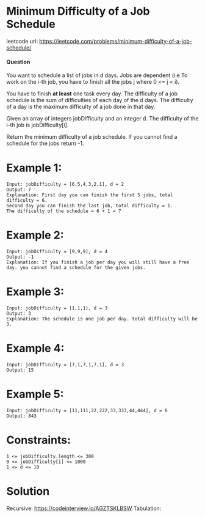 # Minimum Difficulty of a Job Schedule
 
leetcode url: https://leetcode.com/problems/minimum-difficulty-of-a-job-schedule/
 
#### Question
You want to schedule a list of jobs in d days. Jobs are dependent (i.e To work on the i-th job, you have to finish all the jobs j where 0 <= j < i).

You have to finish **at least** one task every day. The difficulty of a job schedule is the sum of difficulties of each day of the d days. The difficulty of a day is the maximum difficulty of a job done in that day.

Given an array of integers jobDifficulty and an integer d. The difficulty of the i-th job is jobDifficulty[i].

Return the minimum difficulty of a job schedule. If you cannot find a schedule for the jobs return -1.

 

# Example 1:

```
Input: jobDifficulty = [6,5,4,3,2,1], d = 2
Output: 7
Explanation: First day you can finish the first 5 jobs, total difficulty = 6.
Second day you can finish the last job, total difficulty = 1.
The difficulty of the schedule = 6 + 1 = 7 
 ```
 
 # Example 2:

```
Input: jobDifficulty = [9,9,9], d = 4
Output: -1
Explanation: If you finish a job per day you will still have a free day. you cannot find a schedule for the given jobs.
```

 # Example 3:

```
Input: jobDifficulty = [1,1,1], d = 3
Output: 3
Explanation: The schedule is one job per day. total difficulty will be 3.
```

 # Example 4:

```
Input: jobDifficulty = [7,1,7,1,7,1], d = 3
Output: 15
```

 # Example 5:

```
Input: jobDifficulty = [11,111,22,222,33,333,44,444], d = 6
Output: 843
```
# Constraints:

```
1 <= jobDifficulty.length <= 300
0 <= jobDifficulty[i] <= 1000
1 <= d <= 10
 ```
 
# Solution
Recursive: https://codeinterview.io/AGZTSKLBSW
Tabulation: 